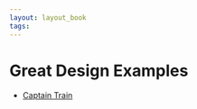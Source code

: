 ```yaml
---
layout: layout_book
tags:
---
```


# Great Design Examples

- [Captain Train](https://www.captaintrain.com/)
